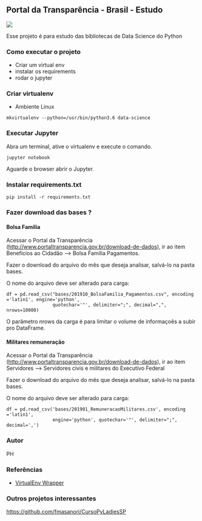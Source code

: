 ## Portal da Transparência - Brasil - Estudo
![](https://img.shields.io/badge/Python-3.9-blue.svg)

Esse projeto é para estudo das bibliotecas de Data Science do Python

### Como executar o projeto
- Criar um virtual env
- instalar os requirements
- rodar o jupyter

### Criar virtualenv

* Ambiente Linux

```
mkvirtualenv --python=/usr/bin/python3.6 data-science
```


### Executar Jupyter

Abra um terminal, ative o virtualenv e execute o comando.
```
jupyter notebook
```

Aguarde o browser abrir o Jupyter.

### Instalar requirements.txt

```
pip install -r requirements.txt
```

### Fazer download das bases ?

#### Bolsa Família

Acessar o Portal da Transparência (http://www.portaltransparencia.gov.br/download-de-dados), ir ao item 
Benefícios ao Cidadão --> Bolsa Família Pagamentos.

Fazer o download do arquivo do mês que deseja analisar, salvá-lo na pasta bases.

O nome do arquivo deve ser alterado para carga:

```
df = pd.read_csv("bases/201910_BolsaFamilia_Pagamentos.csv", encoding ='latin1', engine='python', 
                 quotechar='"', delimiter=";", decimal=",", nrows=10000)
```

O parâmetro nrows da carga é para limitar o volume de informaçoẽs a subir pro DataFrame.


#### Militares remuneração ####

Acessar o Portal da Transparência (http://www.portaltransparencia.gov.br/download-de-dados), ir ao item
Servidores --> Servidores civis e militares do Executivo Federal

Fazer o download do arquivo do mês que deseja analisar, salvá-lo na pasta bases.

O nome do arquivo deve ser alterado para carga:

```
df = pd.read_csv('bases/201901_RemuneracaoMilitares.csv', encoding ='latin1', 
                 engine='python', quotechar='"', delimiter=";", decimal=',')
```

### Autor

PH

### Referências ###

* [VirtualEnv Wrapper](https://virtualenvwrapper.readthedocs.io/en/latest/)


### Outros projetos interessantes ###

https://github.com/fmasanori/CursoPyLadiesSP